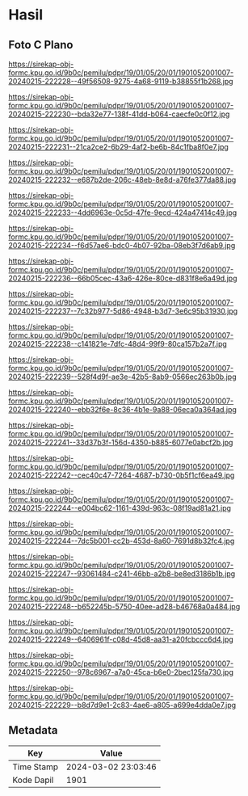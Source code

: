 # Hasil

## Foto C Plano

https://sirekap-obj-formc.kpu.go.id/9b0c/pemilu/pdpr/19/01/05/20/01/1901052001007-20240215-222228--49f56508-9275-4a68-9119-b38855f1b268.jpg

https://sirekap-obj-formc.kpu.go.id/9b0c/pemilu/pdpr/19/01/05/20/01/1901052001007-20240215-222230--bda32e77-138f-41dd-b064-caecfe0c0f12.jpg

https://sirekap-obj-formc.kpu.go.id/9b0c/pemilu/pdpr/19/01/05/20/01/1901052001007-20240215-222231--21ca2ce2-6b29-4af2-be6b-84c1fba8f0e7.jpg

https://sirekap-obj-formc.kpu.go.id/9b0c/pemilu/pdpr/19/01/05/20/01/1901052001007-20240215-222232--e687b2de-206c-48eb-8e8d-a76fe377da88.jpg

https://sirekap-obj-formc.kpu.go.id/9b0c/pemilu/pdpr/19/01/05/20/01/1901052001007-20240215-222233--4dd6963e-0c5d-47fe-9ecd-424a47414c49.jpg

https://sirekap-obj-formc.kpu.go.id/9b0c/pemilu/pdpr/19/01/05/20/01/1901052001007-20240215-222234--f6d57ae6-bdc0-4b07-92ba-08eb3f7d6ab9.jpg

https://sirekap-obj-formc.kpu.go.id/9b0c/pemilu/pdpr/19/01/05/20/01/1901052001007-20240215-222236--66b05cec-43a6-426e-80ce-d831f8e6a49d.jpg

https://sirekap-obj-formc.kpu.go.id/9b0c/pemilu/pdpr/19/01/05/20/01/1901052001007-20240215-222237--7c32b977-5d86-4948-b3d7-3e6c95b31930.jpg

https://sirekap-obj-formc.kpu.go.id/9b0c/pemilu/pdpr/19/01/05/20/01/1901052001007-20240215-222238--c141821e-7dfc-48d4-99f9-80ca157b2a7f.jpg

https://sirekap-obj-formc.kpu.go.id/9b0c/pemilu/pdpr/19/01/05/20/01/1901052001007-20240215-222239--528f4d9f-ae3e-42b5-8ab9-0566ec263b0b.jpg

https://sirekap-obj-formc.kpu.go.id/9b0c/pemilu/pdpr/19/01/05/20/01/1901052001007-20240215-222240--ebb32f6e-8c36-4b1e-9a88-06eca0a364ad.jpg

https://sirekap-obj-formc.kpu.go.id/9b0c/pemilu/pdpr/19/01/05/20/01/1901052001007-20240215-222241--33d37b3f-156d-4350-b885-6077e0abcf2b.jpg

https://sirekap-obj-formc.kpu.go.id/9b0c/pemilu/pdpr/19/01/05/20/01/1901052001007-20240215-222242--cec40c47-7264-4687-b730-0b5f1cf6ea49.jpg

https://sirekap-obj-formc.kpu.go.id/9b0c/pemilu/pdpr/19/01/05/20/01/1901052001007-20240215-222244--e004bc62-1161-439d-963c-08f19ad81a21.jpg

https://sirekap-obj-formc.kpu.go.id/9b0c/pemilu/pdpr/19/01/05/20/01/1901052001007-20240215-222244--7dc5b001-cc2b-453d-8a60-7691d8b32fc4.jpg

https://sirekap-obj-formc.kpu.go.id/9b0c/pemilu/pdpr/19/01/05/20/01/1901052001007-20240215-222247--93061484-c241-46bb-a2b8-be8ed3186b1b.jpg

https://sirekap-obj-formc.kpu.go.id/9b0c/pemilu/pdpr/19/01/05/20/01/1901052001007-20240215-222248--b652245b-5750-40ee-ad28-b46768a0a484.jpg

https://sirekap-obj-formc.kpu.go.id/9b0c/pemilu/pdpr/19/01/05/20/01/1901052001007-20240215-222249--6406961f-c08d-45d8-aa31-a20fcbccc6d4.jpg

https://sirekap-obj-formc.kpu.go.id/9b0c/pemilu/pdpr/19/01/05/20/01/1901052001007-20240215-222250--978c6967-a7a0-45ca-b6e0-2bec125fa730.jpg

https://sirekap-obj-formc.kpu.go.id/9b0c/pemilu/pdpr/19/01/05/20/01/1901052001007-20240215-222229--b8d7d9e1-2c83-4ae6-a805-a699e4dda0e7.jpg


## Metadata

| Key        | Value               |
| ---------- | ------------------- |
| Time Stamp | 2024-03-02 23:03:46 |
| Kode Dapil | 1901                |



